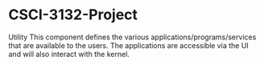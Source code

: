 # CSCI-3132-Project
Utility This component defines the various applications/programs/services that are available to the users. The applications are accessible via the UI and will also interact with the kernel.
